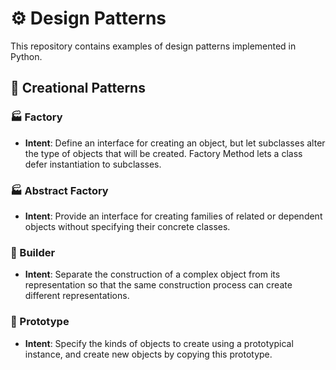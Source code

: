 # ⚙️ Design Patterns

This repository contains examples of design patterns implemented in Python.

## 🔨 Creational Patterns

### 🏭 Factory

- **Intent**: Define an interface for creating an object, but let subclasses alter the
  type of objects that will be created. Factory Method lets a class defer instantiation
  to subclasses.

### 🏭 Abstract Factory

- **Intent**: Provide an interface for creating families of related or dependent objects
  without specifying their concrete classes.

### 🤖 Builder

- **Intent**: Separate the construction of a complex object from its representation so
  that
  the same construction process can create different representations.

### 🔨 Prototype

- **Intent**: Specify the kinds of objects to create using a prototypical instance, and
  create new objects by copying this prototype.